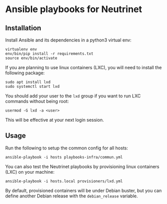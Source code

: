 # Ansible playbooks for Neutrinet

## Installation

Install Ansible and its dependencies in a python3 virtual env:
```shell
virtualenv env
env/bin/pip install -r requirements.txt
source env/bin/activate
```

If you are planning to use linux containers (LXC), you will need to install the following package:
```shell
sudo apt install lxd
sudo systemctl start lxd
```

You should add your user to the `lxd` group if you want to run LXC commands without being root:
```shell
usermod -G lxd -a <user>
```
This will be effective at your next login session.

## Usage

Run the following to setup the common config for all hosts:
```shell
ansible-playbook -i hosts playbooks-infra/commun.yml
```

You can also test the Neutrinet playbooks by provisioning linux containers (LXC) on your machine:
```shell
ansible-playbook -i hosts.local provisioners/lxd.yml
```

By default, provisioned containers will be under Debian buster, but you can define another Debian release with the `debian_release` variable.
